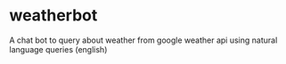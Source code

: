 weatherbot
==========

A chat bot to query about weather from google weather api using natural language queries (english)